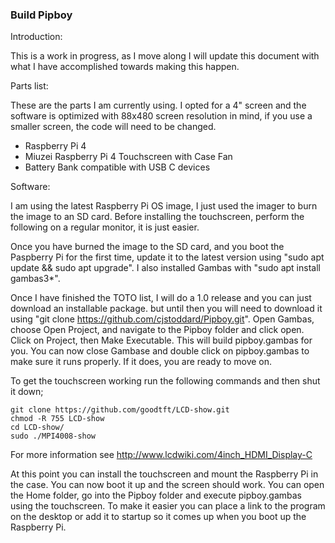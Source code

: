 ### Build Pipboy

Introduction:

This is a work in progress, as I move along I will update this document with what I have accomplished towards making this happen.

Parts list:

These are the parts I am currently using. I opted for a 4" screen and the software is optimized with 88x480 screen resolution in mind, if you use a smaller screen, the code will need to be changed.

- Raspberry Pi 4
- Miuzei Raspberry Pi 4 Touchscreen with Case Fan
- Battery Bank compatible with USB C devices

Software:

I am using the latest Raspberry Pi OS image, I just used the imager to burn the image to an SD card. Before installing the touchscreen, perform the following on a regular monitor, it is just easier.

Once you have burned the image to the SD card, and you boot the Paspberry Pi for the first time, update it to the latest version using "sudo apt update && sudo apt upgrade". I also installed Gambas with "sudo apt install gambas3\*". 

Once I have finished the TOTO list, I will do a 1.0 release and you can just download an installable package. but until then you will need to download it using "git clone https://github.com/cjstoddard/Pipboy.git". Open Gambas, choose Open Project, and navigate to the Pipboy folder and click open. Click on Project, then Make Executable. This will build pipboy.gambas for you. You can now close Gambase and double click on pipboy.gambas to make sure it runs properly. If it does, you are ready to move on.

To get the touchscreen working run the following commands and then shut it down;

```
git clone https://github.com/goodtft/LCD-show.git
chmod -R 755 LCD-show
cd LCD-show/
sudo ./MPI4008-show
```

For more information see http://www.lcdwiki.com/4inch_HDMI_Display-C

At this point you can install the touchscreen and mount the Raspberry Pi in the case. You can now boot it up and the screen should work. You can open the Home folder, go into the Pipboy folder and execute pipboy.gambas using the touchscreen. To make it easier you can place a link to the program on the desktop or add it to startup so it comes up when you boot up the Raspberry Pi. 